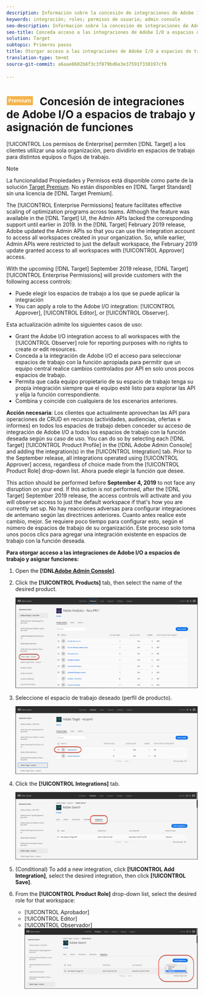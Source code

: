 ```yaml
---
description: Información sobre la concesión de integraciones de Adobe I/O a todos los espacios de trabajo con la función deseada.
keywords: integración; roles; permisos de usuario; admin console
seo-description: Información sobre la concesión de integraciones de Adobe I/O a todos los espacios de trabajo con la función deseada en Adobe Target
seo-title: Conceda acceso a las integraciones de Adobe I/O a espacios de trabajo y asigne funciones en Adobe Target
solution: Target
subtopic: Primeros pasos
title: Otorgar acceso a las integraciones de Adobe I/O a espacios de trabajo y asignar funciones
translation-type: tm+mt
source-git-commit: a6aae8602b8f3c3f879bd6e3e37591f330197cf8

---
```



# ![PREMIUM](/help/assets/premium.png) Concesión de integraciones de Adobe I/O a espacios de trabajo y asignación de funciones

[!UICONTROL Los permisos de Enterprise] permiten [!DNL Target] a los clientes utilizar una sola organización, pero dividirlo en espacios de trabajo para distintos equipos o flujos de trabajo.

>[!NOTE]
>
>La funcionalidad Propiedades y Permisos está disponible como parte de la solución [Target Premium](/help/c-intro/intro.md#premium). No están disponibles en [!DNL Target Standard] sin una licencia de [!DNL Target Premium].

The [!UICONTROL Enterprise Permissions] feature facilitates effective scaling of optimization programs across teams. Although the feature was available in the [!DNL Target] UI, the Admin APIs lacked the corresponding support until earlier in 2019. In the [!DNL Target] February 2019 release, Adobe updated the Admin APIs so that you can use the integration account to access all workspaces created in your organization. So, while earlier, Admin APIs were restricted to just the default workspace, the February 2019 update granted access to all workspaces with [!UICONTROL Approver] access.

With the upcoming [!DNL Target] September 2019 release, [!DNL Target] [!UICONTROL Enterprise Permissions] will provide customers with the following access controls:

* Puede elegir los espacios de trabajo a los que se puede aplicar la integración
* You can apply a role to the Adobe I/O integration: [!UICONTROL Approver], [!UICONTROL Editor], or [!UICONTROL Observer].

Esta actualización admite los siguientes casos de uso:

* Grant the Adobe I/O integration access to all workspaces with the [!UICONTROL Observer] role for reporting purposes with no rights to create or edit resources.
* Conceda a la integración de Adobe I/O el acceso para seleccionar espacios de trabajo con la función apropiada para permitir que un equipo central realice cambios controlados por API en solo unos pocos espacios de trabajo.
* Permita que cada equipo propietario de su espacio de trabajo tenga su propia integración siempre que el equipo esté listo para explorar las API y elija la función correspondiente.
* Combina y coincide con cualquiera de los escenarios anteriores.

**Acción necesaria**: Los clientes que actualmente aprovechan las API para operaciones de CRUD en recursos (actividades, audiencias, ofertas e informes) en todos los espacios de trabajo deben conceder su acceso de integración de Adobe I/O a todos los espacios de trabajo con la función deseada según su caso de uso. You can do so by selecting each [!DNL Target] [!UICONTROL Product Profile] in the [!DNL Adobe Admin Console] and adding the integration(s) in the [!UICONTROL Integration] tab. Prior to the September release, all integrations operated using [!UICONTROL Approver] access, regardless of choice made from the [!UICONTROL Product Role] drop-down list. Ahora puede elegir la función que desee.

This action should be performed before **September 4, 2019** to not face any disruption on your end. If this action is not performed, after the [!DNL Target] September 2019 release, the access controls will activate and you will observe access to just the default workspace if that's how you are currently set up. No hay reacciones adversas para configurar integraciones de antemano según las directrices anteriores. Cuanto antes realice este cambio, mejor. Se requiere poco tiempo para configurar esto, según el número de espacios de trabajo de su organización. Este proceso solo toma unos pocos clics para agregar una integración existente en espacios de trabajo con la función deseada.

**Para otorgar acceso a las integraciones de Adobe I/O a espacios de trabajo y asignar funciones:**

1. Open the **[!DNL[Adobe Admin Console](https://adminconsole.adobe.com)]**.

1. Click the **[!UICONTROL Products]** tab, then select the name of the desired product.

   ![Elija el producto en Adobe Admin Console](/help/administrating-target/c-user-management/property-channel/assets/io-choose-product.png)

1. Seleccione el espacio de trabajo deseado (perfil de producto).

   ![Seleccione el perfil de producto](/help/administrating-target/c-user-management/property-channel/assets/io-select-product-profile.png)

1. Click the **[!UICONTROL Integrations]** tab.

   ![Ficha Integraciones](/help/administrating-target/c-user-management/property-channel/assets/integrations-tab.png)

1. (Conditional) To add a new integration, click **[!UICONTROL Add Integration]**, select the desired integration, then click **[!UICONTROL Save]**.

1. From the **[!UICONTROL Product Role]** drop-down list, select the desired role for that workspace:

   * [!UICONTROL Aprobador]
   * [!UICONTROL Editor]
   * [!UICONTROL Observador]
   ![Elija la función Perfil de producto](/help/administrating-target/c-user-management/property-channel/assets/product-profile-role.png)
